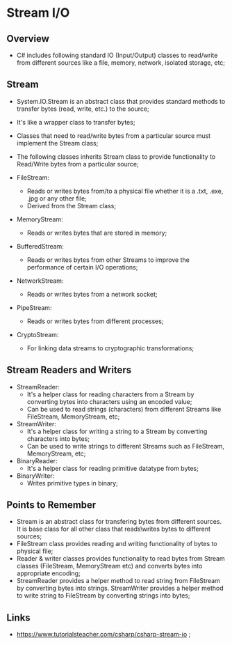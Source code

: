 # Stream I/O

## Overview

- C# includes following standard IO (Input/Output) classes to read/write from different sources like a file, memory, network, isolated storage, etc;

## Stream

- System.IO.Stream is an abstract class that provides standard methods to transfer bytes (read, write, etc.) to the source;
- It's like a wrapper class to transfer bytes;
- Classes that need to read/write bytes from a particular source must implement the Stream class;
- The following classes inherits Stream class to provide functionality to Read/Write bytes from a particular source;

- FileStream:
  - Reads or writes bytes from/to a physical file whether it is a .txt, .exe, .jpg or any other file;
  - Derived from the Stream class;
- MemoryStream:
  - Reads or writes bytes that are stored in memory;
- BufferedStream:
  - Reads or writes bytes from other Streams to improve the performance of certain I/O operations;
- NetworkStream:
  - Reads or writes bytes from a network socket;
- PipeStream:
  - Reads or writes bytes from different processes;
- CryptoStream:
  - For linking data streams to cryptographic transformations;

## Stream Readers and Writers

- StreamReader:
  - It's a helper class for reading characters from a Stream by converting bytes into characters using an encoded value;
  - Can be used to read strings (characters) from different Streams like FileStream, MemoryStream, etc;
- StreamWriter:
  - It's a helper class for writing a string to a Stream by converting characters into bytes;
  - Can be used to write strings to different Streams such as FileStream, MemoryStream, etc;
- BinaryReader:
  - It's a helper class for reading primitive datatype from bytes;
- BinaryWriter:
  - Writes primitive types in binary;

## Points to Remember

- Stream is an abstract class for transfering bytes from different sources. It is base class for all other class that reads\writes bytes to different sources;
- FileStream class provides reading and writing functionality of bytes to physical file;
- Reader & writer classes provides functionality to read bytes from Stream classes (FileStream, MemoryStream etc) and converts bytes into appropriate encoding;
- StreamReader provides a helper method to read string from FileStream by converting bytes into strings. StreamWriter provides a helper method to write string to FileStream by converting strings into bytes;

## Links

- <https://www.tutorialsteacher.com/csharp/csharp-stream-io> ;
